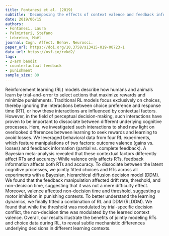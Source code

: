 ```yaml
---
title: Fontanesi et al. (2019)
subtitle: 'Decomposing the effects of context valence and feedback information on speed and accuracy during reinforcement learning: a meta-analytical approach using diffusion decision modeling'
date: 2019/06/15
authors:
- Fontanesi, Laura
- Palminteri, Stefano
- Lebreton, Maël
journal: Cogn. Affect. Behav. Neurosci.
paper_url: https://doi.org/10.3758/s13415-019-00723-1
data_url: https://osf.io/rvkd2/
tags:
- 2-arm bandit
- counterfactual feedback
- punishment
sample_size: 89
---
```


Reinforcement learning (RL) models describe how humans and animals learn by trial-and-error to select actions that maximize rewards and minimize punishments. Traditional RL models focus exclusively on choices, thereby ignoring the interactions between choice preference and response time (RT), or how these interactions are influenced by contextual factors. However, in the field of perceptual decision-making, such interactions have proven to be important to dissociate between different underlying cognitive processes. Here, we investigated such interactions to shed new light on overlooked differences between learning to seek rewards and learning to avoid losses. We leveraged behavioral data from four RL experiments, which feature manipulations of two factors: outcome valence (gains vs. losses) and feedback information (partial vs. complete feedback). A Bayesian meta-analysis revealed that these contextual factors differently affect RTs and accuracy: While valence only affects RTs, feedback information affects both RTs and accuracy. To dissociate between the latent cognitive processes, we jointly fitted choices and RTs across all experiments with a Bayesian, hierarchical diffusion decision model (DDM). We found that the feedback manipulation affected drift rate, threshold, and non-decision time, suggesting that it was not a mere difficulty effect. Moreover, valence affected non-decision time and threshold, suggesting a motor inhibition in punishing contexts. To better understand the learning dynamics, we finally fitted a combination of RL and DDM (RLDDM). We found that while the threshold was modulated by trial-specific decision conflict, the non-decision time was modulated by the learned context valence. Overall, our results illustrate the benefits of jointly modeling RTs and choice data during RL, to reveal subtle mechanistic differences underlying decisions in different learning contexts.
